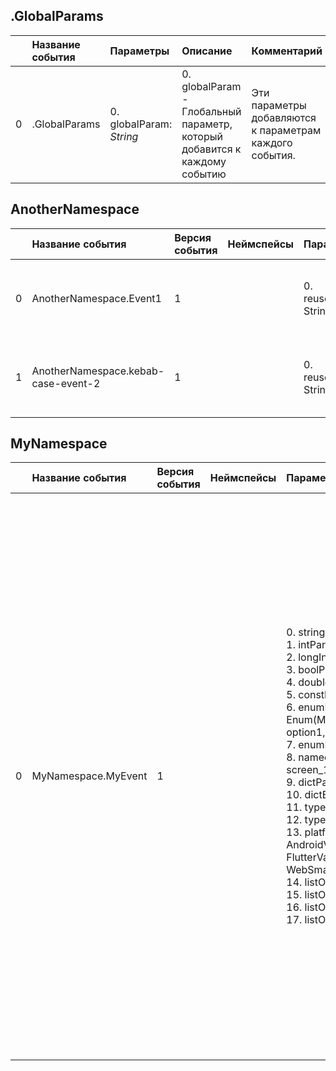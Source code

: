 ## .GlobalParams

|| Название события | Параметры | Описание | Комментарий |                    
|---:|:---|:---|:---|:---|
|0|.GlobalParams|0. globalParam: <em>String</em><br>|0. globalParam - Глобальный параметр, который добавится к каждому событию<br>|Эти параметры добавляются к параметрам каждого события.|


## AnotherNamespace
| | Название события | Версия события | Неймспейсы | Параметры | Описание | Комментарий | Android | iOS | Flutter | WebSmartTV | Unity |
|---:|:---|:---|:---|:---|:---|:---|:---|:---|:---|:---|:---|
|0|AnotherNamespace.Event1|1||0. reusedParam: String<br>|0. reusedParam - Параметр, который переиспользуется в нескольких событиях<br>|Первое событие с переиспользуемым параметром|В разработке https://your-tracker.com|В разработке https://your-tracker.com|В разработке https://your-tracker.com|В разработке https://your-tracker.com|В разработке https://your-tracker.com|
|1|AnotherNamespace.kebab-case-event-2|1||0. reusedParam: String<br>|0. reusedParam - Параметр, который переиспользуется в нескольких событиях<br>|Второе событие с переиспользуемым параметром|В разработке https://your-tracker.com|В разработке https://your-tracker.com|В разработке https://your-tracker.com|В разработке https://your-tracker.com|В разработке https://your-tracker.com|

## MyNamespace
| | Название события | Версия события | Неймспейсы | Параметры | Описание | Комментарий | Android | iOS | Flutter | WebSmartTV | Unity |
|---:|:---|:---|:---|:---|:---|:---|:---|:---|:---|:---|:---|
|0|MyNamespace.MyEvent|1||0. stringParam: String<br>1. intParam: Int<br>2. longIntParam: Long Int<br>3. boolParam: Bool<br>4. doubleParam: Double<br>5. constParam: "ValueToLog"<br>6. enumParam: Enum(MyNamespaceMyEventEnumParam: option1, option2, option3)<br>7. enumParamInt: Enum(1, 2, 3)<br>8. namedEnumParam: Enum(Pages: screen_1, screen_2, screen_3)<br>9. dictParam: Dict<br>10. dictElementType: Dict<br>11. typedDictParam: <br>12. typedListParam: <br>13. platformConst: PlatformConst(Android: AndroidValue,iOS: iOSValue,Flutter: FlutterValue,WebSmartTV: WebSmartTVValue,Unity: UnityValue,)<br>14. listOfInt: List<br>15. listOfDouble: List<br>16. listOfString: List<br>17. listOfEnum: List<br>|0. stringParam - Параметр типа String<br>1. intParam - Параметр типа Int<br>2. longIntParam - Параметр типа Long Int<br>3. boolParam - Параметр типа Bool<br>4. doubleParam - Параметр типа Double<br>5. constParam - Параметр типа Const. Не участвует в сигнатуре функции, но логируется в при отправке в трекер<br>6. enumParam - Параметр типа Enum. При логировании можно выбрать только один вариант. В коде имеет тип MyNamespaceMyEventEnumparam<br>7. enumParamInt - Параметр типа Enum Int. При логировании можно выбрать только один вариант. В коде имеет тип MyNamespaceMyEventEnumparam<br>8. namedEnumParam - Параметр типа Enum. В коде имеет тип Pages. Если какой-то enum используется больше одного раза, то лучше давать ему явное имя, разботчики смогут обращаться к нему однообразно<br>9. dictParam - параметр типа Dict.<br>10. dictElementType - параметр типа Dict енумов.<br>11. typedDictParam - типизированный Dict.<br>12. typedListParam - типизированный List.<br>13. platformConst - Платформозависимая константа<br>14. listOfInt - Список целочисленных параметров<br>15. listOfDouble - Список флотовых параметров<br>16. listOfString - Cписок строк<br>17. listOfEnum - Cписок енумов<br>|События со всеми возможными типами параметров|3.14 https://your-tracker.com|4.13 https://your-tracker.com|В разработке https://your-tracker.com|В разработке https://your-tracker.com|В разработке https://your-tracker.com|

